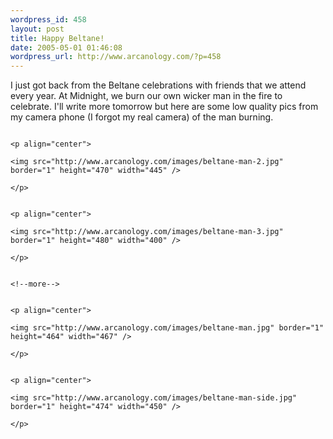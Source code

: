 ```yaml
--- 
wordpress_id: 458
layout: post
title: Happy Beltane!
date: 2005-05-01 01:46:08
wordpress_url: http://www.arcanology.com/?p=458
---
```

I just got back from the Beltane celebrations with friends that we attend every year. At Midnight, we burn our own wicker man in the fire to celebrate. I'll write more tomorrow but here are some low quality pics from my camera phone (I forgot my real camera) of the man burning. 
                                                                                                                                                                                                                                                                                                                                                                                                                                                                                                                                                                                                                                                                                                          
                                                                                                                                                                                                                                                                                                                                                                                                                                                                                                                                                                                                                                                                                                          <p align="center">
                                                                                                                                                                                                                                                                                                                                                                                                                                                                                                                                                                                                                                                                                                            <img src="http://www.arcanology.com/images/beltane-man-2.jpg" border="1" height="470" width="445" />
                                                                                                                                                                                                                                                                                                                                                                                                                                                                                                                                                                                                                                                                                                          </p>
                                                                                                                                                                                                                                                                                                                                                                                                                                                                                                                                                                                                                                                                                                          
                                                                                                                                                                                                                                                                                                                                                                                                                                                                                                                                                                                                                                                                                                          <p align="center">
                                                                                                                                                                                                                                                                                                                                                                                                                                                                                                                                                                                                                                                                                                            <img src="http://www.arcanology.com/images/beltane-man-3.jpg" border="1" height="480" width="400" />
                                                                                                                                                                                                                                                                                                                                                                                                                                                                                                                                                                                                                                                                                                          </p>
                                                                                                                                                                                                                                                                                                                                                                                                                                                                                                                                                                                                                                                                                                          
                                                                                                                                                                                                                                                                                                                                                                                                                                                                                                                                                                                                                                                                                                          <!--more-->
                                                                                                                                                                                                                                                                                                                                                                                                                                                                                                                                                                                                                                                                                                          
                                                                                                                                                                                                                                                                                                                                                                                                                                                                                                                                                                                                                                                                                                          <p align="center">
                                                                                                                                                                                                                                                                                                                                                                                                                                                                                                                                                                                                                                                                                                            <img src="http://www.arcanology.com/images/beltane-man.jpg" border="1" height="464" width="467" />
                                                                                                                                                                                                                                                                                                                                                                                                                                                                                                                                                                                                                                                                                                          </p>
                                                                                                                                                                                                                                                                                                                                                                                                                                                                                                                                                                                                                                                                                                          
                                                                                                                                                                                                                                                                                                                                                                                                                                                                                                                                                                                                                                                                                                          <p align="center">
                                                                                                                                                                                                                                                                                                                                                                                                                                                                                                                                                                                                                                                                                                            <img src="http://www.arcanology.com/images/beltane-man-side.jpg" border="1" height="474" width="450" />
                                                                                                                                                                                                                                                                                                                                                                                                                                                                                                                                                                                                                                                                                                          </p>